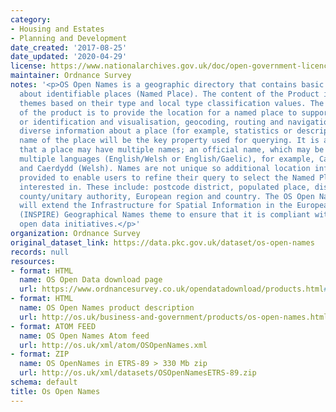 ```yaml
---
category:
- Housing and Estates
- Planning and Development
date_created: '2017-08-25'
date_updated: '2020-04-29'
license: https://www.nationalarchives.gov.uk/doc/open-government-licence/version/3/
maintainer: Ordnance Survey
notes: '<p>OS Open Names is a geographic directory that contains basic information
  about identifiable places (Named Place). The content of the Product is divided into
  themes based on their type and local type classification values. The primary use
  of the product is to provide the location for a named place to support discovery
  or identification and visualisation, geocoding, routing and navigation and linking
  diverse information about a place (for example, statistics or descriptions). The
  name of the place will be the key property used for querying. It is also recognised
  that a place may have multiple names; an official name, which may be defined in
  multiple languages (English/Welsh or English/Gaelic), for example, Cardiff (English)
  and Caerdydd (Welsh). Names are not unique so additional location information is
  provided to enable users to refine their query to select the Named Place they are
  interested in. These include: postcode district, populated place, district/borough,
  county/unitary authority, European region and country. The OS Open Names specification
  will extend the Infrastructure for Spatial Information in the European Community
  (INSPIRE) Geographical Names theme to ensure that it is compliant with European
  open data initiatives.</p>'
organization: Ordnance Survey
original_dataset_link: https://data.pkc.gov.uk/dataset/os-open-names
records: null
resources:
- format: HTML
  name: OS Open Data download page
  url: https://www.ordnancesurvey.co.uk/opendatadownload/products.html#OPNAME
- format: HTML
  name: OS Open Names product description
  url: http://os.uk/business-and-government/products/os-open-names.html
- format: ATOM FEED
  name: OS Open Names Atom feed
  url: http://os.uk/xml/atom/OSOpenNames.xml
- format: ZIP
  name: OS OpenNames in ETRS-89 > 330 Mb zip
  url: http://os.uk/xml/datasets/OSOpenNamesETRS-89.zip
schema: default
title: Os Open Names
---
```

